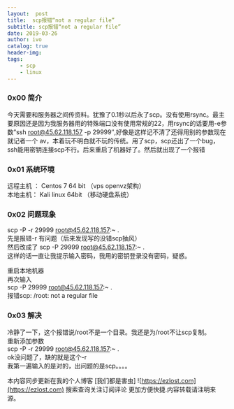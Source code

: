 ```yaml
---
layout:  post
title:  scp报错“not a regular file”
subtitle: scp报错“not a regular file” 
date: 2019-03-26
author: ivo
catalog: true
header-img:
tags:
    - scp
    - linux
---
```


### 0x00 简介

今天需要和服务器之间传资料。犹豫了0.1秒以后永了scp。没有使用rsync。最主要原因还是因为我服务器用的特殊端口没有使用常规的22，用rsync的话要用-e参数”ssh root@45.62.118.157 -p 29999″,好像是这样记不清了还得用别的参数现在就记者一个 av，本着玩不明白就不玩的传统。用了scp，scp还出了一个bug，ssh能用密钥连接scp不行。后来重启了机器好了。然后就出现了一个报错

### 0x01 系统环境

远程主机 ： Centos 7 64 bit （vps openvz架构）  
本地主机： Kali linux 64bit （移动硬盘系统）

### 0x02 问题现象

scp -P -r 29999 root@45.62.118.157:~ .  
先是报错-r 有问题（后来发现写的没错scp抽风）  
然后改成了 scp -P 29999 root@45.62.118.157:~ .  
这样的话一直让我提示输入密码，我用的密钥登录没有密码，疑惑。

重启本地机器  
再次输入  
scp -P 29999 root@45.62.118.157:~ .  
报错scp: /root: not a regular file

### 0x03 解决

冷静了一下，这个报错说/root不是一个目录。我还是为/root不让scp复制。  
重新添加参数  
scp -P -r 29999 root@45.62.118.157:~ .  
ok没问题了，缺的就是这个-r  
我第一遍输入的是对的，出问题的是scp。。。。


本内容同步更新在我的个人博客 [我们都是害虫] ![https://ezlost.com](https://ezlost.com) 搜索查询关注订阅评论 更加方便快捷.内容转载请注明来源。
